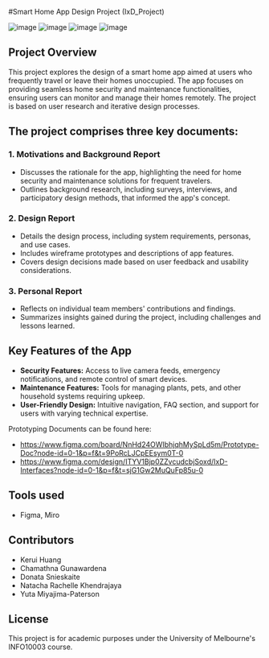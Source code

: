 #Smart Home App Design Project (IxD_Project)

![image](https://github.com/user-attachments/assets/26e09971-9571-45eb-9d68-a81a355f8d71)
![image](https://github.com/user-attachments/assets/5e9d9302-e937-4240-b201-70ea436f0265)
![image](https://github.com/user-attachments/assets/230596b3-5950-4b65-af59-732637990d43)
![image](https://github.com/user-attachments/assets/c1417432-6fcd-4a74-ab9e-f8013b32c605)


## Project Overview
This project explores the design of a smart home app aimed at users who frequently travel or leave their homes unoccupied. The app focuses on providing seamless home security and maintenance functionalities, ensuring users can monitor and manage their homes remotely. The project is based on user research and iterative design processes.

## The project comprises three key documents:

### 1. **Motivations and Background Report**
- Discusses the rationale for the app, highlighting the need for home security and maintenance solutions for frequent travelers.
- Outlines background research, including surveys, interviews, and participatory design methods, that informed the app's concept.

### 2. **Design Report**
- Details the design process, including system requirements, personas, and use cases.
- Includes wireframe prototypes and descriptions of app features.
- Covers design decisions made based on user feedback and usability considerations.

### 3. **Personal Report**
- Reflects on individual team members' contributions and findings.
- Summarizes insights gained during the project, including challenges and lessons learned.

## Key Features of the App
- **Security Features:** Access to live camera feeds, emergency notifications, and remote control of smart devices.
- **Maintenance Features:** Tools for managing plants, pets, and other household systems requiring upkeep.
- **User-Friendly Design:** Intuitive navigation, FAQ section, and support for users with varying technical expertise.

Prototyping Documents can be found here:
- https://www.figma.com/board/NnHd24OWIbhjqhMySpLd5m/Prototype-Doc?node-id=0-1&p=f&t=9PoRcLJCpEEsym0T-0 
- https://www.figma.com/design/ITYV1Bjp0ZZvcudcbjSoxd/IxD-Interfaces?node-id=0-1&p=f&t=sjG1Gw2MuQuFp85u-0 

## Tools used  
- Figma, Miro

## Contributors
- Kerui Huang
- Chamathna Gunawardena
- Donata Snieskaite
- Natacha Rachelle Khendrajaya
- Yuta Miyajima-Paterson

## License
This project is for academic purposes under the University of Melbourne's INFO10003 course.
